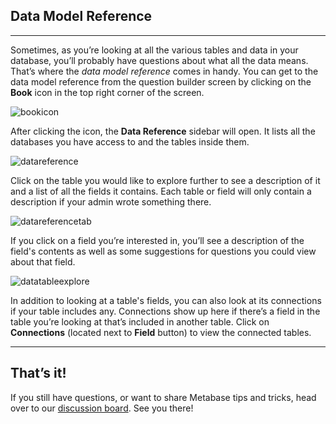 
## Data Model Reference
---
Sometimes, as you’re looking at all the various tables and data in your database, you’ll probably have questions about what all the data means. That’s where the *data model reference* comes in handy. You can get to the data model reference from the question builder screen by clicking on the **Book** icon in the top right corner of the screen.

![bookicon](./images/Bookicon.png)

After clicking the icon, the **Data Reference** sidebar will open. It lists all the databases you have access to and the tables inside them.

![datareference](images/DataReference.png)

Click on the table you would like to explore further to see a description of it and a list of all the fields it contains. Each table or field will only contain a description if your admin wrote something there.

![datareferencetab](images/DataReferenceTab.png)

If you click on a field you’re interested in, you’ll see a description of the field's contents as well as some suggestions for questions you could view about that field.

![datatableexplore](images/DataTableExplore.png)

In addition to looking at a table's fields, you can also look at its connections if your table includes any. Connections show up here if there’s a field in the table you’re looking at that’s included in another table. Click on **Connections** (located next to **Field** button) to view the connected tables.

---

## That’s it!
If you still have questions, or want to share Metabase tips and tricks, head over to our [discussion board](http://discourse.metabase.com/). See you there!

